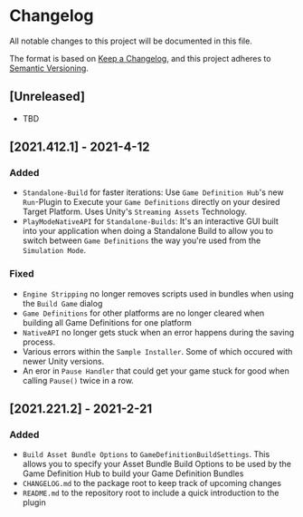 # Changelog
All notable changes to this project will be documented in this file.

The format is based on [Keep a Changelog](https://keepachangelog.com/en/1.0.0/),
and this project adheres to [Semantic Versioning](https://semver.org/spec/v2.0.0.html).

## [Unreleased]
- TBD
## [2021.412.1] - 2021-4-12
### Added
- `Standalone-Build` for faster iterations: Use `Game Definition Hub`'s new `Run`-Plugin to Execute your `Game Definitions` directly on your desired Target Platform. Uses Unity's `Streaming Assets` Technology.
- `PlayModeNativeAPI` for `Standalone-Builds`: It's an interactive GUI built into your application when doing a Standalone Build to allow you to switch between `Game Definitions` the way you're used from the `Simulation Mode`.
### Fixed
- `Engine Stripping` no longer removes scripts used in bundles when using the `Build Game` dialog
- `Game Definitions` for other platforms are no longer cleared when building all Game Definitions for one platform
- `NativeAPI` no longer gets stuck when an error happens during the saving process.
- Various errors within the `Sample Installer`. Some of which occured with newer Unity versions.
- An eror in `Pause Handler` that could get your game stuck for good when calling `Pause()` twice in a row.


## [2021.221.2] - 2021-2-21
### Added
- `Build Asset Bundle Options` to `GameDefinitionBuildSettings`. This allows you to specify your Asset Bundle Build Options to be used by the Game Definition Hub to build your Game Definition Bundles
- `CHANGELOG.md` to the package root to keep track of upcoming changes
- `README.md` to the repository root to include a quick introduction to the plugin